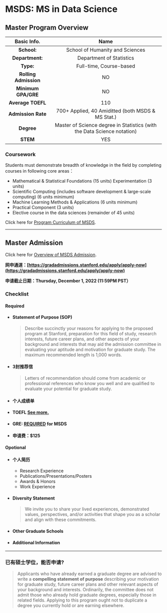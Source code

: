 # MSDS: MS in Data Science

## Master Program Overview
|Basic Info.|Name|
| :---: | :---: |
| **School:** | School of Humanity and Sciences|
| **Department:** |  Department of Statistics |
| **Type:** | Full-time, Course-based |
| **Rolling Admission** | NO |
| **Minimum GPA/GRE** | NO |
| **Average TOEFL** | 110 |
| **Admission Rate** | 700+ Applied, 40 Amiditted (both MSDS & MS Stat.) |
| **Degree** | Master of Science degree in Statistics (with the Data Science notation) |
| **STEM** | YES |



### Coursework

Students must demonstrate breadth of knowledge in the field by completing courses in following core areas：

- Mathematical & Statistical Foundations (15 units)
Experimentation (3 units)
- Scientific Computing (includes software development & large-scale computing) (6 units minimum)
- Machine Learning Methods & Applications (6 units minimum)
- Practical Component (3 units)
- Elective course in the data sciences (remainder of 45 units)

Click here for [Program Curriculum of MSDS](https://statistics.stanford.edu/graduate-programs/statistics-ms/statistics-data-science-curriculum).

---

## Master Admission
Click here for [Overview of MSDS Admission](https://statistics.stanford.edu/msadmissionsms/external-candidates).


**网申通道：[https://gradadmissions.stanford.edu/apply/apply-now](https://gradadmissions.stanford.edu/apply/apply-now)**

**申请截止日期：Thursday, December 1, 2022 (11:59PM PST）**

### Checklist
#### Required
- #### Statement of Purpose (SOP)
  > Describe succinctly your reasons for applying to the proposed program at Stanford, preparation for this field of study, research interests, future career plans, and other aspects of your background and interests that may aid the admission committee in evaluating your aptitude and motivation for graduate study. The maximum recommended length is 1,000 words.
- #### 3封推荐信
  > Letters of recommendation should come from academic or professional references who know you well and are qualified to evaluate your potential for graduate study.
- #### 个人成绩单
- #### TOEFL [See more.](./MSCS.md/###About)
- #### GRE: <u>REQUIRED</u> for MSDS
- #### 申请费：$125

#### Opotional
- #### 个人简历
  - Research Experience
  - Publications/Presentations/Posters
  - Awards & Honors
  - Work Experience
- #### Diversity Statement
  > We invite you to share your lived experiences, demonstrated values, perspectives, and/or activities that shape you as a scholar and align with these commitments.
- #### Other Graduate Schools
- #### Additional Information

---

### 已有硕士学位，能否申请?
> Applicants who have already earned a graduate degree are advised to write a **compelling statement of purpose** describing your motivation for graduate study, future career plans and other relevant aspects of your background and interests. Ordinarily, the committee does not admit those who already hold graduate degrees, especially those in related fields. Applying to this program ought not to duplicate a degree you currently hold or are earning elsewhere.